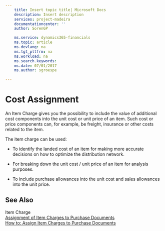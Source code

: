 ```yaml
---
    title: Insert topic title| Microsoft Docs
    description: Insert description
    services: project-madeira
    documentationcenter: ''
    author: SorenGP

    ms.service: dynamics365-financials
    ms.topic: article
    ms.devlang: na
    ms.tgt_pltfrm: na
    ms.workload: na
    ms.search.keywords:
    ms.date: 07/01/2017
    ms.author: sgroespe

---
```

# Cost Assignment
An Item Charge gives you the possibility to include the value of additional cost components into the unit cost or unit price of an item. Such cost or price components can, for example, be freight, insurance or other costs related to the item.  
  
 The item charge can be used:  
  
-   To identify the landed cost of an item for making more accurate decisions on how to optimize the distribution network.  
  
-   For breaking down the unit cost \/ unit price of an item for analysis purposes.  
  
-   To include purchase allowances into the unit cost and sales allowances into the unit price.  
  
## See Also  
 Item Charge   
 [Assignment of Item Charges to Purchase Documents](../assignment-of-item-charges-to-purchase-documents.md)   
 [How to: Assign Item Charges to Purchase Documents](../How%20to:%20Assign%20Item%20Charges%20to%20Purchase%20Documents.md)